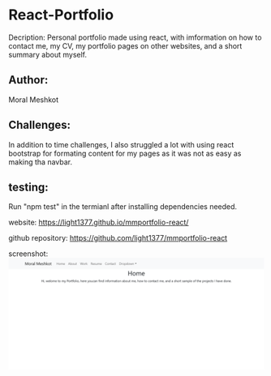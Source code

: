 # React-Portfolio
Decription: Personal portfolio made using react, with imformation on how to contact me, my CV, my portfolio pages on other websites, and a short summary about myself.

## Author:
Moral Meshkot

## Challenges:
In addition to time challenges, I also struggled a lot with using react bootstrap for formating content for my pages as it was not as easy as making tha navbar.

## testing:
Run "npm test" in the termianl after installing dependencies needed.

website:
https://light1377.github.io/mmportfolio-react/

github repository:
https://github.com/light1377/mmportfolio-react

screenshot:
<img src="./Screenshot 2023-02-14 at 00-20-07 React App.png">